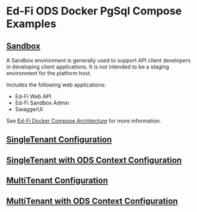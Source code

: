 # Ed-Fi ODS Docker PgSql Compose Examples

## [Sandbox](compose-sandbox-env.yml)
A Sandbox environment is generally used to support API client developers in developing client applications. It is not intended to be a staging environment for the platform host.

Includes the following web applications:
* Ed-Fi Web API
* Ed-Fi Sandbox Admin
* SwaggerUI

See [Ed-Fi Docker Compose Architecture](https://techdocs.ed-fi.org/display/EDFITOOLS/Ed-Fi+Docker+Compose+Architecture) for more information.

## [SingleTenant Configuration](SingleTenant/README.md)

## [SingleTenant with ODS Context Configuration](SingleTenant-OdsContext/README.md)

## [MultiTenant Configuration](MultiTenant/README.md)

## [MultiTenant with ODS Context Configuration](MultiTenant-OdsContext/README.md)